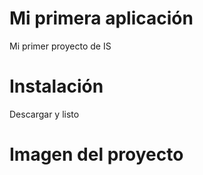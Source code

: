 # Mi primera aplicación

Mi primer proyecto de IS

# Instalación
Descargar y listo

# Imagen del proyecto
